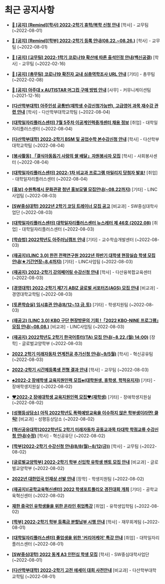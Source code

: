 # 최근 공지사항

* **[📌 [공지] [Remind][학사] 2022-2학기 휴학/복학 신청 안내](http://ajou.ac.kr/kr/ajou/notice.do?mode=view&amp;articleNo=202390&amp;article.offset=0&amp;articleLimit=30)**
 [학사] - 교무팀 (~2022-08-01)

* **[📌 [공지] [Remind][학부] 2022-2학기 등록 안내(08.22.~08.26.)](http://ajou.ac.kr/kr/ajou/notice.do?mode=view&amp;articleNo=202388&amp;article.offset=0&amp;articleLimit=30)**
 [학사] - 교무팀 (~2022-08-01)

* **[📌 [공지] [교무팀] 2022-1학기 코로나19 확산에 따른 출석인정 안내(백신공결)](http://ajou.ac.kr/kr/ajou/notice.do?mode=view&amp;articleNo=180913&amp;article.offset=0&amp;articleLimit=30)**
 [학사] - 교무팀 (~2022-02-16)

* **[📌 [공지] [총무팀] 코로나19 확진자 교내 심층역학조사 URL 안내](http://ajou.ac.kr/kr/ajou/notice.do?mode=view&amp;articleNo=180493&amp;article.offset=0&amp;articleLimit=30)**
 [기타] - 총무팀 (~2022-02-08)

* **[📌 [공지] 아주대 x AUTISTAR 머그컵 구매 방법 안내](http://ajou.ac.kr/kr/ajou/notice.do?mode=view&amp;articleNo=147976&amp;article.offset=0&amp;articleLimit=30)**
 [사무] - 커뮤니케이션팀 (~2021-12-16)

* **[[다산학부대학] 아주인성 공통반(재학생 수강신청가능반), 고급영어 과목 재수강 관련 안내](http://ajou.ac.kr/kr/ajou/notice.do?mode=view&amp;articleNo=202508&amp;article.offset=0&amp;articleLimit=30)**
 [학사] - 다산학부대학교학팀 (~2022-08-04)

* **[[대학일자리플러스센터] 7월 5주차 이공계인력중개센터 채용 정보](http://ajou.ac.kr/kr/ajou/notice.do?mode=view&amp;articleNo=202504&amp;article.offset=0&amp;articleLimit=30)**
 [취업] - 대학일자리플러스센터 (~2022-08-04)

* **[[다산학부대학] 2022-2학기 BSM 및 공업수학 본수강신청 안내](http://ajou.ac.kr/kr/ajou/notice.do?mode=view&amp;articleNo=202501&amp;article.offset=0&amp;articleLimit=30)**
 [학사] - 다산학부대학교학팀 (~2022-08-04)

* **[[봉사활동] 「결식아동돕기 사랑의 쌀 배달」자원봉사자 모집](http://ajou.ac.kr/kr/ajou/notice.do?mode=view&amp;articleNo=202500&amp;article.offset=0&amp;articleLimit=30)**
 [학사] - 사회봉사센터 (~2022-08-04)

* **[[대학일자리플러스센터] 2022-1차 비교과 프로그램 마일리지 당첨자 발표!](http://ajou.ac.kr/kr/ajou/notice.do?mode=view&amp;articleNo=202499&amp;article.offset=0&amp;articleLimit=30)**
 [취업] - 대학일자리플러스센터 (~2022-08-04)

* **[[홍보] 수원특례시 문화관광 청년 홍보모델 모집안내(~08.22까지)](http://ajou.ac.kr/kr/ajou/notice.do?mode=view&amp;articleNo=202495&amp;article.offset=0&amp;articleLimit=30)**
 [기타] - LINC사업팀 (~2022-08-03)

* **[[SW중심대학] 2022년 2학기 코딩 트레이너 모집 공고](http://ajou.ac.kr/kr/ajou/notice.do?mode=view&amp;articleNo=202482&amp;article.offset=0&amp;articleLimit=30)**
 [비교과] - SW중심대학사업단 (~2022-08-03)

* **[[대학일자리플러스센터] 대학일자리플러스센터 뉴스레터 제 46호 (2022.08)](http://ajou.ac.kr/kr/ajou/notice.do?mode=view&amp;articleNo=202480&amp;article.offset=0&amp;articleLimit=30)**
 [취업] - 대학일자리플러스센터 (~2022-08-03)

* **[[학습법] 2022학년도 아주러닝캠프 안내](http://ajou.ac.kr/kr/ajou/notice.do?mode=view&amp;articleNo=202474&amp;article.offset=0&amp;articleLimit=30)**
 [기타] - 교수학습개발센터 (~2022-08-03)

* **[(재공지)[LINC 3.0] 한전 전력연구원 2022년 하반기 대학생 현장실습 학생 모집 안내(★기간연장~8.4까지)](http://ajou.ac.kr/kr/ajou/notice.do?mode=view&amp;articleNo=202470&amp;article.offset=0&amp;articleLimit=30)**
 [기타] - LINC사업팀 (~2022-08-03)

* **[(재공지) 2022-2학기 강의페어링 수강신청 안내](http://ajou.ac.kr/kr/ajou/notice.do?mode=view&amp;articleNo=202468&amp;article.offset=0&amp;articleLimit=30)**
 [학사] - 다산융복합교육센터 (~2022-08-03)

* **[[경영대학] 2022-2학기 제7기 ABIZ 글로벌 서포터즈(AGS) 모집 안내](http://ajou.ac.kr/kr/ajou/notice.do?mode=view&amp;articleNo=202467&amp;article.offset=0&amp;articleLimit=30)**
 [비교과] - 경영대학교학팀 (~2022-08-03)

* **[[토론학습실] 임시휴관 안내(8/12~13 금,토)](http://ajou.ac.kr/kr/ajou/notice.do?mode=view&amp;articleNo=202465&amp;article.offset=0&amp;articleLimit=30)**
 [기타] - 학생지원팀 (~2022-08-03)

* **[(재공고) [LINC 3.0] KBO 구단 현장방문의 기회 !「2022 KBO-NINE 프로그램」모집 안내(~08.08.)](http://ajou.ac.kr/kr/ajou/notice.do?mode=view&amp;articleNo=202460&amp;article.offset=0&amp;articleLimit=30)**
 [비교과] - LINC사업팀 (~2022-08-03)

* **[(재공지) 2022학년도 2학기 한국어튜터(TA) 모집 안내(~8.22.(월) 14:00)](http://ajou.ac.kr/kr/ajou/notice.do?mode=view&amp;articleNo=202458&amp;article.offset=0&amp;articleLimit=30)**
 [장학] - 글로벌교양학부 (~2022-08-03)

* **[2022.2학기 미래자동차 연계전공 추가신청 안내(~9/5월)](http://ajou.ac.kr/kr/ajou/notice.do?mode=view&amp;articleNo=202457&amp;article.offset=0&amp;articleLimit=30)**
 [학사] - 혁신공유팀 (~2022-08-03)

* **[2022-2학기 시간제등록생 전형 결과 안내](http://ajou.ac.kr/kr/ajou/notice.do?mode=view&amp;articleNo=202456&amp;article.offset=0&amp;articleLimit=30)**
 [학사] - 교무팀 (~2022-08-03)

* **[♣2022-2 장애학생 교육지원인력 모집♣(대학원생, 휴학생, 학적유지자)](http://ajou.ac.kr/kr/ajou/notice.do?mode=view&amp;articleNo=202453&amp;article.offset=0&amp;articleLimit=30)**
 [기타] - 장애학생지원실 (~2022-08-02)

* **[♥2022-2 장애대학생 교육지원인력 모집♥(재학생)](http://ajou.ac.kr/kr/ajou/notice.do?mode=view&amp;articleNo=202451&amp;article.offset=0&amp;articleLimit=30)**
 [기타] - 장애학생지원실 (~2022-08-02)

* **[[성평등상담소] 아직 2022학년도 폭력예방교육을 이수하지 않은 학부생이라면! 클릭!](http://ajou.ac.kr/kr/ajou/notice.do?mode=view&amp;articleNo=202444&amp;article.offset=0&amp;articleLimit=30)**
 [비교과] - 성평등상담소 (~2022-08-02)

* **[[혁신공유대학]2022학년도 2학기 미래자동차 공동교과목 타대학 학점교류 수강신청 안내(수정)](http://ajou.ac.kr/kr/ajou/notice.do?mode=view&amp;articleNo=202427&amp;article.offset=0&amp;articleLimit=30)**
 [학사] - 혁신공유단 (~2022-08-02)

* **[[학부]2022-2학기 수강신청 안내(8/8(월)~8/12(금))](http://ajou.ac.kr/kr/ajou/notice.do?mode=view&amp;articleNo=202426&amp;article.offset=0&amp;articleLimit=30)**
 [학사] - 교무팀 (~2022-08-02)

* **[[글로벌교양학부] 2022-2학기 학부 신입학 유학생 멘토 모집 안내](http://ajou.ac.kr/kr/ajou/notice.do?mode=view&amp;articleNo=202422&amp;article.offset=0&amp;articleLimit=30)**
 [비교과] - 글로벌교양학부 (~2022-08-02)

* **[2022년 대한민국 인재상 선발 안내](http://ajou.ac.kr/kr/ajou/notice.do?mode=view&amp;articleNo=202410&amp;article.offset=0&amp;articleLimit=30)**
 [장학] - 학생지원팀 (~2022-08-02)

* **[(재공지)[공학교육혁신센터] 2022 학생포트폴리오 경진대회 개최](http://ajou.ac.kr/kr/ajou/notice.do?mode=view&amp;articleNo=202408&amp;article.offset=0&amp;articleLimit=30)**
 [기타] - 공학교육혁신센터 (~2022-08-02)

* **[재한 중국인 유학생들을 위한 온라인 취업특강](http://ajou.ac.kr/kr/ajou/notice.do?mode=view&amp;articleNo=202407&amp;article.offset=0&amp;articleLimit=30)**
 [취업] - 유학생입학팀 (~2022-08-02)

* **[[학부] 2022-2학기 학부 등록금 분할납부 시행 안내](http://ajou.ac.kr/kr/ajou/notice.do?mode=view&amp;articleNo=202397&amp;article.offset=0&amp;articleLimit=30)**
 [학사] - 재무회계팀 (~2022-08-01)

* **[[대학일자리플러스센터] 졸업생을 위한 &#x27;커리어케어&#x27; 특강 안내](http://ajou.ac.kr/kr/ajou/notice.do?mode=view&amp;articleNo=202395&amp;article.offset=0&amp;articleLimit=30)**
 [취업] - 대학일자리플러스센터 (~2022-08-01)

* **[[SW중심대학] 2022 동계 A3 인턴십 학생 모집](http://ajou.ac.kr/kr/ajou/notice.do?mode=view&amp;articleNo=202387&amp;article.offset=0&amp;articleLimit=30)**
 [학사] - SW중심대학사업단 (~2022-08-01)

* **[[다산학부대학] 2022-2학기 고전 에세이 대회 사전안내](http://ajou.ac.kr/kr/ajou/notice.do?mode=view&amp;articleNo=202384&amp;article.offset=0&amp;articleLimit=30)**
 [비교과] - 다산학부대학 교학팀 (~2022-08-01)
